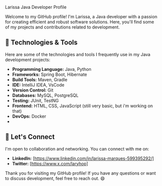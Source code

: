 Larissa Java Developer Profile

Welcome to my GitHub profile! I'm Larissa, a Java developer with a passion for creating efficient and robust software solutions. Here, you'll find some of my projects and contributions related to development.

## 🔧 Technologies & Tools

Here are some of the technologies and tools I frequently use in my Java development projects:

- **Programming Language:** Java, Python
- **Frameworks:** Spring Boot, Hibernate
- **Build Tools:** Maven, Gradle
- **IDE:** IntelliJ IDEA, VsCode
- **Version Control:** Git
- **Databases:** MySQL, PostgreSQL
- **Testing:** JUnit, TestNG
- **Frontend:** HTML, CSS, JavaScript (still very basic, but i'm working on that)
- **DevOps:** Docker
- 

## 🤝 Let's Connect

I'm open to collaboration and networking. You can connect with me on:

- **LinkedIn:** [https://www.linkedin.com/in/larissa-marques-599395292/]
- **Twitter:** [https://www.x.com/laryhop]




Thank you for visiting my GitHub profile! If you have any questions or want to discuss development, feel free to reach out. 😄




<!---
Laryhop/Laryhop is a ✨ special ✨ repository because its `README.md` (this file) appears on your GitHub profile.
You can click the Preview link to take a look at your changes.
--->
